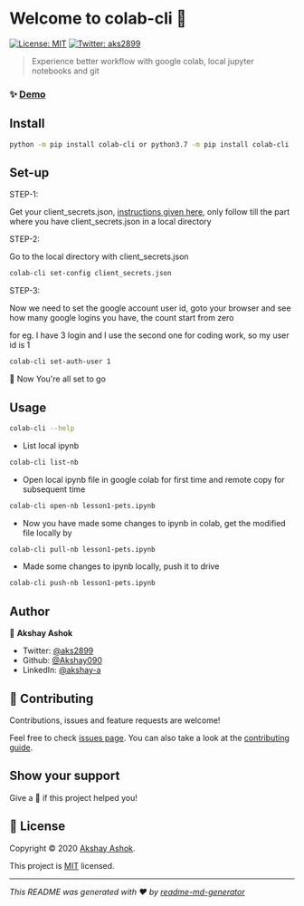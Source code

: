 # Welcome to colab-cli 👋
[![License: MIT](https://img.shields.io/badge/License-MIT-yellow.svg)](https://choosealicense.com/licenses/mit/)
[![Twitter: aks2899](https://img.shields.io/twitter/follow/aks2899.svg?style=social)](https://twitter.com/aks2899)

> Experience better workflow with google colab, local jupyter notebooks and git

### ✨ [Demo](https://github.com/Akshay090/colab-cli/demo.gif)

## Install

```sh
python -m pip install colab-cli or python3.7 -m pip install colab-cli
```
## Set-up

STEP-1: 
 
 Get your client_secrets.json, [instructions given here](https://pythonhosted.org/PyDrive/quickstart.html),
only follow till the part where you have client_secrets.json in a local directory

STEP-2: 

 Go to the local directory with client_secrets.json
  ```sh
  colab-cli set-config client_secrets.json
  ```
STEP-3:
 
Now we need to set the google account user id, goto your browser and see how many google logins you have,
 the count start from zero
 
 for eg. I have 3 login and I use the second one for coding work, so my user id is 1
  ```sh
  colab-cli set-auth-user 1
  ```
 
🙌 Now You're all set to go
## Usage

```sh
colab-cli --help
```
* List local ipynb
```sh
colab-cli list-nb
``` 
* Open local ipynb file in google colab for first time and remote copy for subsequent time
```sh
colab-cli open-nb lesson1-pets.ipynb
``` 
* Now you have made some changes to ipynb in colab, get the modified file locally by
```sh
colab-cli pull-nb lesson1-pets.ipynb
``` 
* Made some changes to ipynb locally, push it to drive
```sh
colab-cli push-nb lesson1-pets.ipynb
``` 

## Author

👤 **Akshay Ashok**

* Twitter: [@aks2899](https://twitter.com/aks2899)
* Github: [@Akshay090](https://github.com/Akshay090)
* LinkedIn: [@akshay-a](https://linkedin.com/in/akshay-a)

## 🤝 Contributing

Contributions, issues and feature requests are welcome!

Feel free to check [issues page](https://github.com/Akshay090/colab-cli/issues). You can also take a look at the [contributing guide](https://github.com/Akshay090/colab-cli/contributing.md).

## Show your support

Give a 🌟 if this project helped you!

## 📝 License

Copyright © 2020 [Akshay Ashok](https://github.com/Akshay090).

This project is [MIT](https://choosealicense.com/licenses/mit/) licensed.

***
_This README was generated with ❤ by [readme-md-generator](https://github.com/kefranabg/readme-md-generator)_